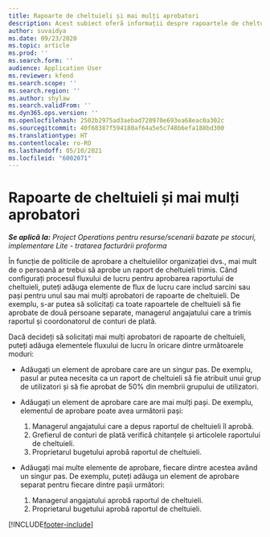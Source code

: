 ```yaml
---
title: Rapoarte de cheltuieli și mai mulți aprobatori
description: Acest subiect oferă informații despre rapoartele de cheltuieli care necesită aprobarea mai multor persoane.
author: suvaidya
ms.date: 09/23/2020
ms.topic: article
ms.prod: ''
ms.search.form: ''
audience: Application User
ms.reviewer: kfend
ms.search.scope: ''
ms.search.region: ''
ms.author: shylaw
ms.search.validFrom: ''
ms.dyn365.ops.version: ''
ms.openlocfilehash: 2502b2975ad3aebad720970e693ea68eac0a302c
ms.sourcegitcommit: 40f68387f594180af64a5e5c748b6efa188bd300
ms.translationtype: HT
ms.contentlocale: ro-RO
ms.lasthandoff: 05/10/2021
ms.locfileid: "6002071"
---
```

# <a name="expense-reports-and-multiple-approvers"></a>Rapoarte de cheltuieli și mai mulți aprobatori

_**Se aplică la:** Project Operations pentru resurse/scenarii bazate pe stocuri, implementare Lite - tratarea facturării proforma_

În funcție de politicile de aprobare a cheltuielilor organizației dvs., mai mult de o persoană ar trebui să aprobe un raport de cheltuieli trimis. Când configurați procesul fluxului de lucru pentru aprobarea raportului de cheltuieli, puteți adăuga elemente de flux de lucru care includ sarcini sau pași pentru unul sau mai mulți aprobatori de rapoarte de cheltuieli. De exemplu, s-ar putea să solicitați ca toate rapoartele de cheltuieli să fie aprobate de două persoane separate, managerul angajatului care a trimis raportul și coordonatorul de conturi de plată.

Dacă decideți să solicitați mai mulți aprobatori de rapoarte de cheltuieli, puteți adăuga elementele fluxului de lucru în oricare dintre următoarele moduri:

- Adăugați un element de aprobare care are un singur pas. De exemplu, pasul ar putea necesita ca un raport de cheltuieli să fie atribuit unui grup de utilizatori și să fie aprobat de 50% din membrii grupului de utilizatori.
- Adăugați un element de aprobare care are mai mulți pași. De exemplu, elementul de aprobare poate avea următorii pași:

    1. Managerul angajatului care a depus raportul de cheltuieli îl aprobă.
    2. Grefierul de conturi de plată verifică chitanțele și articolele raportului de cheltuieli.
    3. Proprietarul bugetului aprobă raportul de cheltuieli.

- Adăugați mai multe elemente de aprobare, fiecare dintre acestea având un singur pas. De exemplu, puteți adăuga un element de aprobare separat pentru fiecare dintre pașii următori:

    1. Managerul angajatului aprobă raportul de cheltuieli.
    2. Proprietarul bugetului aprobă raportul de cheltuieli.


[!INCLUDE[footer-include](../includes/footer-banner.md)]